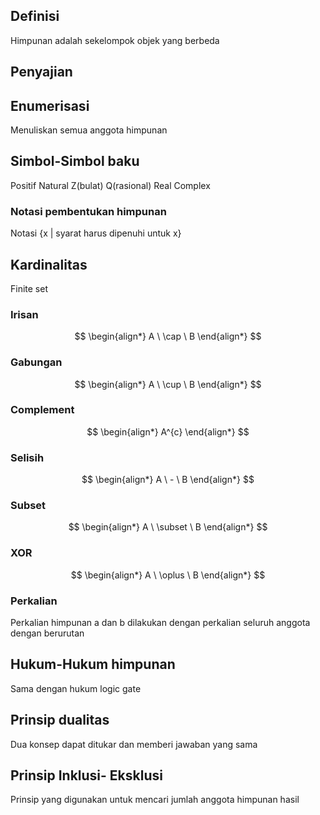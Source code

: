 ## Definisi

Himpunan adalah sekelompok objek yang berbeda

## Penyajian

## Enumerisasi
Menuliskan semua anggota himpunan

## Simbol-Simbol baku

Positif
Natural
Z(bulat)
Q(rasional)
Real
Complex
### Notasi pembentukan himpunan

Notasi {x | syarat harus dipenuhi untuk x}

## Kardinalitas

Finite set

### Irisan
$$
\begin{align*}
A \ \cap \ B
\end{align*}
$$

### Gabungan
$$
\begin{align*}
A \ \cup \ B
\end{align*}
$$
### Complement
$$
\begin{align*}
A^{c}
\end{align*}
$$
### Selisih

$$
\begin{align*}
A \ - \ B
\end{align*}
$$
### Subset
$$
\begin{align*}
A \ \subset \ B
\end{align*}
$$

### XOR

$$
\begin{align*}
A \ \oplus \ B
\end{align*}
$$
### Perkalian

Perkalian himpunan a dan b dilakukan dengan perkalian seluruh anggota dengan berurutan

## Hukum-Hukum himpunan

Sama dengan hukum logic gate

## Prinsip dualitas
Dua konsep dapat ditukar dan memberi jawaban yang sama

## Prinsip Inklusi- Eksklusi
 Prinsip yang digunakan untuk mencari jumlah anggota himpunan hasil
 